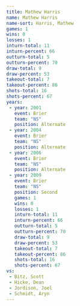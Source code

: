 ```yaml
---
title: Mathew Harris
name: Mathew Harris
name-sort: Harris, Mathew
games: 1
wins: 0
losses: 1
inturn-total: 11
inturn-percent: 66
outturn-total: 5
outturn-percent: 70
draw-total: 9
draw-percent: 53
takeout-total: 7
takeout-percent: 86
shots-total: 16
shots-percent: 67
years:
 - year: 2001
   event: Brier
   team: "NS"
   position: Alternate
 - year: 2004
   event: Brier
   team: "NS"
   position: Alternate
 - year: 2006
   event: Brier
   team: "NS"
   position: Alternate
 - year: 2009
   event: Brier
   team: "NS"
   position: Second
   games: 1
   wins: 0
   losses: 1
   inturn-total: 11
   inturn-percent: 66
   outturn-total: 5
   outturn-percent: 70
   draw-total: 9
   draw-percent: 53
   takeout-total: 7
   takeout-percent: 86
   shots-total: 16
   shots-percent: 67
vs:
 - Bitz, Scott
 - Hicke, Dean
 - Jordison, Joel
 - Schmidt, Aryn
---
```


